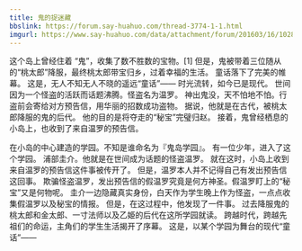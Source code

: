 ```yaml
---
title: 鬼的捉迷藏
bbslink: https://forum.say-huahuo.com/thread-3774-1-1.html
imgurl: https://www.say-huahuo.com/data/attachment/forum/201603/16/102858h4o92b4bu5h92owb.jpg
---
```


这个岛上曾经住着 “鬼”，收集了数不胜数的宝物。[1] 
但是，鬼被带着三位随从的“桃太郎”降服，最终桃太郎带宝归乡，过着幸福的生活。
童话落下了完美的帷幕。
这是，无人不知无人不晓的遥远“童话”——
时光流转，如今已是现代。
世间因为一个怪盗的活跃而话题沸腾。怪盗名为温罗。
神出鬼没，天不怕地不怕。行盗前会寄给对方预告信，用华丽的招数成功盗物。
据说，他就是在古代，被桃太郎降服的鬼的后代。
他的目的是将夺走的“秘宝”完璧归赵。
接着，鬼曾经栖息的小岛上，也收到了来自温罗的预告信。

在小岛的中心建造的学园。不知是谁命名为『鬼岛学园』。
有一位少年，进入了这个学园。
浦部圭介。他就是在世间成为话题的怪盗温罗。
就在这时，小岛上收到来自温罗的预告信这件事被传开了。
但是，温罗本人并不记得自己有发出预告信这回事。
欺骗怪盗温罗，发出预告信的假温罗究竟是何方神圣。假温罗盯上的“秘宝”又是何物呢。
圭介一边隐藏真实身份，白天作为学生晚上作为怪盗，一点点收集假温罗以及秘宝的情报。
但是，在这过程中，他发现了一件事。
过去降服鬼的桃太郎和金太郎、一寸法师以及乙姫的后代在这所学园就读。
跨越时代，跨越先祖们的命运，主角们的学生生活揭开了序幕。
这是，以某个学园为舞台的现代“童话”——<!--more-->
